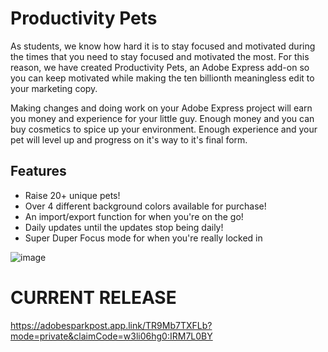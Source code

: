 # Productivity Pets
As students, we know how hard it is to stay focused and motivated during the times that you need to stay focused and motivated the most.
For this reason, we have created Productivity Pets, an Adobe Express add-on so you can keep motivated while making the ten billionth meaningless edit to your marketing copy. 

Making changes and doing work on your Adobe Express project will earn you money and experience for your little guy. Enough money and you can buy cosmetics to spice up your environment. Enough experience and your pet will level up and progress on it's way to it's final form. 


## Features  
- Raise 20+ unique pets!
- Over 4 different background colors available for purchase!
- An import/export function for when you're on the go!
- Daily updates until the updates stop being daily!
- Super Duper Focus mode for when you're really locked in 

![image](https://github.com/user-attachments/assets/3b3979bb-702e-4150-aa89-5c0a49c532ff)

# CURRENT RELEASE  

https://adobesparkpost.app.link/TR9Mb7TXFLb?mode=private&claimCode=w3li06hg0:IRM7L0BY
